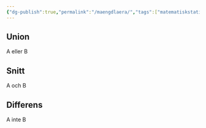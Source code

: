 ```yaml
---
{"dg-publish":true,"permalink":"/maengdlaera/","tags":["matematiskstatistik"]}
---
```



## Union
A eller B

## Snitt
A och B

## Differens
A inte B